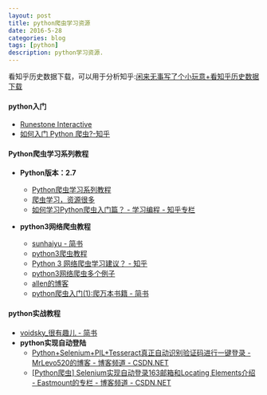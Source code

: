 ```yaml
---
layout: post
title: python爬虫学习资源
date: 2016-5-28
categories: blog
tags: [python]
description: python学习资源.
---
```



看知乎历史数据下载，可以用于分析知乎:[闲来无事写了个小玩意+看知乎历史数据下载](https://zhuanlan.zhihu.com/p/22887287)

#### python入门
- [Runestone Interactive](http://interactivepython.org/runestone/default/user/login)
- [如何入门 Python 爬虫?-知乎](https://www.zhihu.com/question/20899988)


#### Python爬虫学习系列教程
- **Python版本：2.7**               
	+ [Python爬虫学习系列教程](http://cuiqingcai.com/1052.html)        
	+ [爬虫学习，资源很多](http://cuiqingcai.com/tag/%E7%88%AC%E8%99%AB)
	+ [如何学习Python爬虫入门篇？ - 学习编程 - 知乎专栏](https://zhuanlan.zhihu.com/p/21479334?refer=passer)

- **python3网络爬虫教程**
	+ [sunhaiyu - 简书](http://www.jianshu.com/users/4943cb2c6ea4/latest_articles)
	+ [python3爬虫教程](http://aljun.me/category/python%E7%88%AC%E8%99%AB)
	+ [Python 3 网络爬虫学习建议？ - 知乎](https://www.zhihu.com/question/41277528)
	+ [python3网络爬虫多个例子](http://lovenight.github.io/categories/%E7%BC%96%E7%A8%8B/Python/)
	+ [allen的博客](http://allenwu.itscoder.com/python#undefined)
	+ [python爬虫入门(1):爬万本书籍 - 简书](http://www.jianshu.com/p/389fc7e1e491)

#### python实战教程     
- [voidsky_很有趣儿 - 简书](http://www.jianshu.com/users/30f737ee0051/latest_articles)
- **python实现自动登陆**    
	+ [Python+Selenium+PIL+Tesseract真正自动识别验证码进行一键登录 - MrLevo520的博客 - 博客频道 - CSDN.NET](http://blog.csdn.net/MrLevo520/article/details/51901579)
	+ [[Python爬虫] Selenium实现自动登录163邮箱和Locating Elements介绍 - Eastmount的专栏 - 博客频道 - CSDN.NET](http://blog.csdn.net/eastmount/article/details/47825633)










